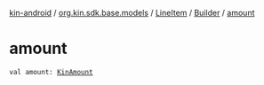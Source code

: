 [kin-android](../../../index.md) / [org.kin.sdk.base.models](../../index.md) / [LineItem](../index.md) / [Builder](index.md) / [amount](./amount.md)

# amount

`val amount: `[`KinAmount`](../../-kin-amount/index.md)
